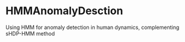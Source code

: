 # HMMAnomalyDesction
Using HMM for anomaly detection in human dynamics, complementing sHDP-HMM method 
